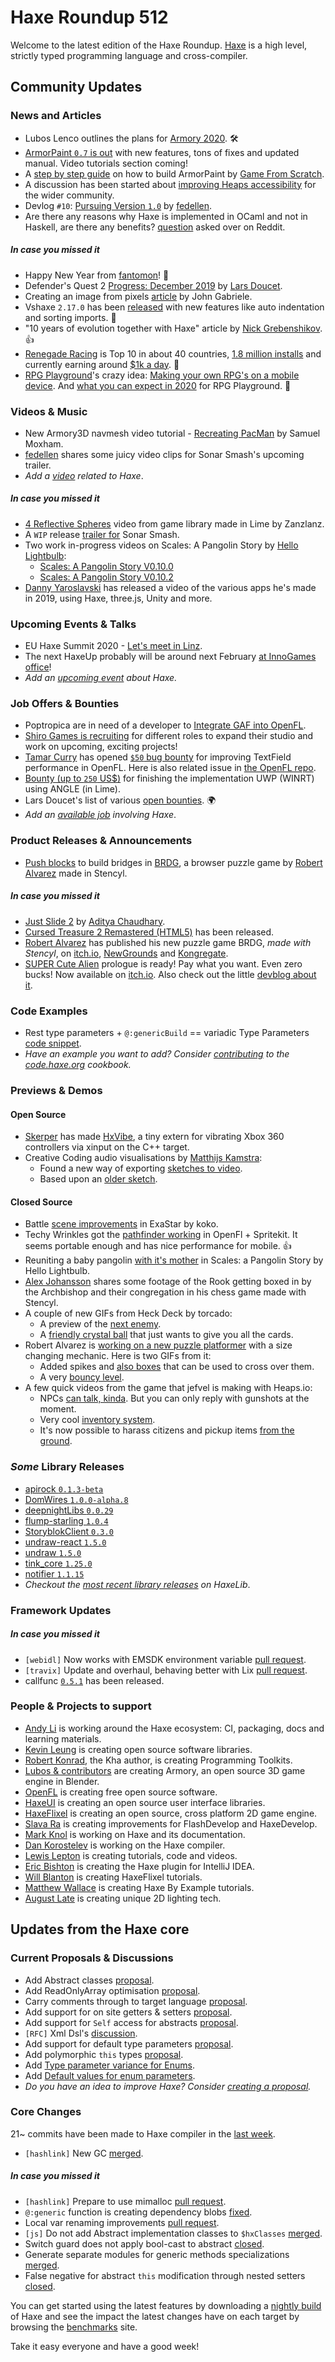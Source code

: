 [_template]: ../templates/roundup.html
[date]: / "2020-01-16 10:04:00"
[modified]: / "2020-01-16 10:44:00"
[published]: / "2020-01-16 12:00:00"
[description]: / "The latest news covering the Haxe community, featuring upcoming talks, the latest HaxeLib releases, game previews and lots more!"
[contributor]: https://twitter.com/teormech "Alexander Hohlov"

# Haxe Roundup 512

Welcome to the latest edition of the Haxe Roundup. [Haxe](http://haxe.org/?ref=haxe.io) is a high level, strictly typed programming language and cross-compiler.

## Community Updates

### News and Articles

- Lubos Lenco outlines the plans for [Armory 2020](https://github.com/armory3d/armory/issues/1545). 🛠
- [ArmorPaint `0.7` is out](https://twitter.com/luboslenco/status/1215291557223550978) with new features, tons of fixes and updated manual. Video tutorials section coming!
- A [step by step guide](https://www.gamefromscratch.com/post/2020/01/10/Building-ArmorPaint-From-Source.aspx) on how to build ArmorPaint by [Game From Scratch](https://twitter.com/gamefromscratch/status/1215704419859357696).
- A discussion has been started about [improving Heaps accessibility](https://github.com/HeapsIO/heaps/issues/745) for the wider community.
- Devlog `#10`: [Pursuing Version `1.0`](https://www.pixelpajamastudios.com/blog/devlog-10-pursuing-version-10) by [fedellen](https://twitter.com/fedellen/status/1216820612339044353).
- Are there any reasons why Haxe is implemented in OCaml and not in Haskell, are there any benefits? [question](https://www.reddit.com/r/haxe/comments/emdyd0/are_there_reasons_why_haxe_is_implemented_in/) asked over on Reddit.

##### _In case you missed it_

- Happy New Year from [fantomon](https://twitter.com/fantomongames/status/1212834650516787200)! :tada:
- Defender's Quest 2 [Progress: December 2019](https://www.fortressofdoors.com/defenders-quest-2-progress-december-2019/) by [Lars Doucet](https://twitter.com/larsiusprime/status/1208067790139281415).
- Creating an image from pixels [article](http://www.unexpected-vortices.com/blog/2020/create-graphics-image-from-pixels.html) by John Gabriele.
- Vshaxe `2.17.0` has been [released](https://community.haxe.org/t/vshaxe-2-17-0-released-auto-indentation-sort-imports/2195/1) with new features like auto indentation and sorting imports. :star2:
- "10 years of evolution together with Haxe" article by [Nick Grebenshikov](https://twitter.com/grebenshikov_n/status/1210473277501693952). :+1:
- [Renegade Racing](http://www.notdoppler.com/renegaderacing/) is Top 10 in about 40 countries, [1.8 million installs](https://gitter.im/haxenme/nme?at=5dd7dc4298606054895c0760) and currently earning around [$1k a day](https://gitter.im/haxenme/nme?at=5de780c432df1245cbdedbe8). :clap:
- [RPG Playground](https://twitter.com/RPGplayground/status/1211311951214723072)'s crazy idea: [Making your own RPG's on a mobile device](https://www.youtube.com/watch?v=YAjr4uFfb3c). And [what you can expect in 2020](https://twitter.com/RPGplayground/status/1212488732596674560) for RPG Playground. :star2:

### Videos & Music

- New Armory3D navmesh video tutorial - [Recreating PacMan](https://www.youtube.com/watch?v=TuKX3ap-JMs) by Samuel Moxham.
- [fedellen](https://twitter.com/fedellen/status/1216085419928047618) shares some juicy video clips for Sonar Smash's upcoming trailer.
- _Add a [video](https://github.com/skial/haxe.io/labels/video) related to Haxe_.

##### _In case you missed it_

- [4 Reflective Spheres](https://www.youtube.com/watch?v=8dp5CCMj1bo&feature=youtu.be) video from game library made in Lime by Zanzlanz.
- A `WIP` release [trailer for](https://twitter.com/_abonbon/status/1214713698054475786) Sonar Smash.
- Two work in-progress videos on Scales: A Pangolin Story by [Hello Lightbulb](https://twitter.com/hello_lightbulb):
    * [Scales: A Pangolin Story V0.10.0](https://www.youtube.com/watch?v=oF3PYaEIcx8&feature=emb_logo)
    * [Scales: A Pangolin Story V0.10.2](https://www.youtube.com/watch?v=oGFSeB0n-Is&feature=youtu.be)
- [Danny Yaroslavski](https://twitter.com/dannyaroslavski/status/1213200115025895424) has released a video of the various apps he's made in 2019, using Haxe, three.js, Unity and more.

### Upcoming Events & Talks

- EU Haxe Summit 2020 - [Let's meet in Linz](https://community.haxe.org/t/eu-haxe-summit-2020-lets-meet-in-linz/2114).
- The next HaxeUp probably will be around next February [at InnoGames office](https://twitter.com/Fiene_P/status/1189566067162648577)!
- _Add an [upcoming event](https://github.com/skial/haxe.io/labels/events) about Haxe._

### Job Offers & Bounties

- Poptropica are in need of a developer to [Integrate GAF into OpenFL](https://community.openfl.org/t/need-developer-to-integrate-gaf-into-openfl/12043).
- [Shiro Games is recruiting](https://twitter.com/ncannasse/status/1166704326485651457) for different roles to expand their studio and work on upcoming, exciting projects!
- [Tamar Curry](https://twitter.com/tamarcurry/status/1157369507691675648) has opened [`$50` bug bounty](https://github.com/streiffus/OpenFLTextPerformance) for improving TextField performance in OpenFL. Here is also related issue in [the OpenFL repo](https://github.com/openfl/openfl/issues/2229).
- [Bounty (up to `250` US$)](https://community.openfl.org/t/bounty-up-to-250-us-for-finishing-the-implementation-uwp-winrt-using-angle-in-lime/11805) for finishing the implementation UWP (WINRT) using ANGLE (in Lime).
- Lars Doucet's list of various [open bounties](https://github.com/larsiusprime/larsBounties/issues). :earth_africa:
- _Add an [available job](https://github.com/skial/haxe.io/labels/jobs) involving Haxe_.

### Product Releases & Announcements

- [Push blocks](https://twitter.com/Stencyl/status/1217446340935983106) to build bridges in [BRDG](https://rob1221.itch.io/brdg), a browser puzzle game by [Robert Alvarez](https://twitter.com/Rob1221dev/) made in Stencyl.

##### _In case you missed it_

- [Just Slide 2](https://adityachaudhary.itch.io/just-slide-2) by [Aditya Chaudhary](https://twitter.com/AdityaGameDev/status/1214951019366371328).
- [Cursed Treasure 2 Remastered (HTML5)](https://iriysoft.com/cursed-treasure-2-remastered-html5/) has been released.
- [Robert Alvarez](https://twitter.com/Rob1221dev) has published his new puzzle game BRDG, _made with Stencyl_, on [itch.io](https://rob1221.itch.io/brdg), [NewGrounds](https://www.newgrounds.com/portal/view/745356) and [Kongregate](https://www.kongregate.com/games/Rob1221/brdg).
- [SUPER Cute Alien](https://twitter.com/SUPERCuteAlien/status/1207792326602608642) prologue is ready! Pay what you want. Even zero bucks! Now available on [itch.io](https://setentia-studios.itch.io/super-cute-alien). Also check out the little [devblog about it](https://setentia-studios.itch.io/super-cute-alien/devlog/115233/prologue-beta-is-ready).

### Code Examples

- Rest type parameters + `@:genericBuild` == variadic Type Parameters [code snippet](https://community.haxe.org/t/variadic-type-parameters/2194/2).
- _Have an example you want to add? Consider [contributing](https://github.com/HaxeFoundation/code-cookbook#contributing-articles) to the [code.haxe.org](https://code.haxe.org/) cookbook._

### Previews & Demos

#### Open Source

- [Skerper](https://twitter.com/SkerpySkerp/status/1217077092468301825) has made [HxVibe](https://github.com/Skerper/HxVibe), a tiny extern for vibrating Xbox 360 controllers via xinput on the C++ target.
- Creative Coding audio visualisations by [Matthijs Kamstra](https://twitter.com/MatthijsKamstra/):
    * Found a new way of exporting [sketches to video](https://www.instagram.com/p/B7Oaz04n2r0/?utm_source=ig_web_button_share_sheet).
    * Based upon an [older sketch](https://www.instagram.com/p/B7W0RBYns9l/).

#### Closed Source

- Battle [scene improvements](https://twitter.com/kokoscript/status/1215386553960337422) in ExaStar by koko.
- Techy Wrinkles got the [pathfinder working](https://twitter.com/techywrinkles/status/1215959466430156800) in OpenFl + Spritekit. It seems portable enough and has nice performance for mobile. :+1:
- Reuniting a baby pangolin [with it's mother](https://twitter.com/hello_lightbulb/status/1216345602688241677) in Scales: a Pangolin Story by Hello Lightbulb.
- [Alex Johansson](https://twitter.com/alexvscoding/status/1217050631514533888) shares some footage of the Rook getting boxed in by the Archbishop and their congregation in his chess game made with Stencyl.
- A couple of new GIFs from Heck Deck by torcado:
    * A preview of the [next enemy](https://twitter.com/torcado/status/1216143529061208064).
    * A [friendly crystal ball](https://twitter.com/torcado/status/1217587223274479616) that just wants to give you all the cards.
- Robert Alvarez is [working on a new puzzle platformer](https://twitter.com/Rob1221dev/status/1216370163899125764) with a size changing mechanic. Here is two GIFs from it:
    * Added spikes and [also boxes](https://twitter.com/Rob1221dev/status/1217138307500519425) that can be used to cross over them.
    * A very [bouncy level](https://twitter.com/Rob1221dev/status/1217457599714643968).
- A few quick videos from the game that jefvel is making with Heaps.io:
    * NPCs [can talk, kinda](https://twitter.com/jefvel/status/1215072978146332672). But you can only reply with gunshots at the moment.
    * Very cool [inventory system](https://twitter.com/jefvel/status/1216478498723897344).
    * It's now possible to harass citizens and pickup items [from the ground](https://twitter.com/jefvel/status/1217241012076187649).

### _Some_ Library Releases

- [apirock `0.1.3-beta`](https://lib.haxe.org/p/apirock)
- [DomWires `1.0.0-alpha.8`](https://lib.haxe.org/p/DomWires)
- [deepnightLibs `0.0.29`](https://lib.haxe.org/p/deepnightLibs)
- [flump-starling `1.0.4`](https://lib.haxe.org/p/flump-starling)
- [StoryblokClient `0.3.0`](https://lib.haxe.org/p/StoryblokClient)
- [undraw-react `1.5.0`](https://lib.haxe.org/p/undraw-react)
- [undraw `1.5.0`](https://lib.haxe.org/p/undraw)
- [tink_core `1.25.0`](https://lib.haxe.org/p/tink_core)
- [notifier `1.1.15`](https://lib.haxe.org/p/notifier)
- _Checkout the [most recent library releases](https://lib.haxe.org/recent/) on HaxeLib_.

### Framework Updates

##### _In case you missed it_

- `[webidl]` Now works with EMSDK environment variable [pull request](https://github.com/ncannasse/webidl/pull/20).
- `[travix]` Update and overhaul, behaving better with Lix [pull request](https://github.com/back2dos/travix/pull/119).
- callfunc [`0.5.1`](https://github.com/chfoo/callfunc/releases/tag/v0.5.1) has been released.

### People & Projects to support

- [Andy Li](https://github.com/users/andyli/sponsorship) is working around the Haxe ecosystem: CI, packaging, docs and learning materials.
- [Kevin Leung](https://www.patreon.com/kevinresol) is creating open source software libraries.
- [Robert Konrad](https://www.patreon.com/RobDangerous), the Kha author, is creating Programming Toolkits.
- [Lubos & contributors](https://armory3d.org/fund) are creating Armory, an open source 3D game engine in Blender.
- [OpenFL](https://www.patreon.com/openfl) is creating free open source software.
- [HaxeUI](https://www.patreon.com/haxeui) is creating an open source user interface libraries.
- [HaxeFlixel](https://www.patreon.com/haxeflixel) is creating an open source, cross platform 2D game engine.
- [Slava Ra](https://www.patreon.com/slavara) is creating improvements for FlashDevelop and HaxeDevelop.
- [Mark Knol](https://www.patreon.com/markknol) is working on Haxe and its documentation.
- [Dan Korostelev](https://www.patreon.com/nadako) is working on the Haxe compiler.
- [Lewis Lepton](https://www.patreon.com/lewislepton) is creating tutorials, code and videos.
- [Eric Bishton](https://www.patreon.com/EricBishton) is creating the Haxe plugin for IntelliJ IDEA.
- [Will Blanton](https://www.patreon.com/x01010111) is creating HaxeFlixel tutorials.
- [Matthew Wallace](https://www.patreon.com/haxeexamples) is creating Haxe By Example tutorials.
- [August Late](https://www.patreon.com/augustlate) is creating unique 2D lighting tech.

## Updates from the Haxe core

### Current Proposals & Discussions

- Add Abstract classes [proposal](https://github.com/HaxeFoundation/haxe-evolution/pull/69).
- Add ReadOnlyArray optimisation [proposal](https://github.com/HaxeFoundation/haxe-evolution/pull/68).
- Carry comments through to target language [proposal](https://github.com/HaxeFoundation/haxe-evolution/pull/65).
- Add support for on site getters & setters [proposal](https://github.com/HaxeFoundation/haxe-evolution/pull/63).
- Add support for `Self` access for abstracts [proposal](https://github.com/HaxeFoundation/haxe-evolution/pull/62).
- `[RFC]` Xml Dsl's [discussion](https://github.com/HaxeFoundation/haxe-evolution/issues/60).
- Add support for default type parameters [proposal](https://github.com/HaxeFoundation/haxe-evolution/pull/50).
- Add polymorphic `this` types [proposal](https://github.com/HaxeFoundation/haxe-evolution/pull/36).
- Add [Type parameter variance for Enums](https://github.com/HaxeFoundation/haxe-evolution/pull/28).
- Add [Default values for enum parameters](https://github.com/HaxeFoundation/haxe-evolution/issues/27).
- _Do you have an idea to improve Haxe? Consider [creating a proposal]._

### Core Changes

21~ commits have been made to Haxe compiler in the [last week].

- `[hashlink]` New GC [merged](https://github.com/HaxeFoundation/hashlink/pull/343).

##### _In case you missed it_

- `[hashlink]` Prepare to use mimalloc [pull request](https://github.com/HaxeFoundation/hashlink/pull/342).
- `@:generic` function is creating dependency blobs [fixed](https://github.com/HaxeFoundation/haxe/issues/9046).
- Local var renaming improvements [pull request](https://github.com/HaxeFoundation/haxe/pull/9045).
- `[js]` Do not add Abstract implementation classes to `$hxClasses` [merged](https://github.com/HaxeFoundation/haxe/pull/9050).
- Switch guard does not apply bool-cast to abstract [closed](https://github.com/HaxeFoundation/haxe/issues/9057).
- Generate separate modules for generic methods specializations [merged](https://github.com/HaxeFoundation/haxe/pull/9051).
- False negative for abstract `this` modification through nested setters [closed](https://github.com/HaxeFoundation/haxe/issues/9067).

You can get started using the latest features by downloading a [nightly build] of Haxe and see the impact the latest changes have on each target by browsing the [benchmarks] site.

Take it easy everyone and have a good week!

[benchmarks]: https://benchs.haxe.org/
[nightly build]: http://build.haxe.org
[creating a proposal]: https://github.com/HaxeFoundation/haxe-evolution
[last week]: https://github.com/issues?utf8=%E2%9C%93&q=closed%3A2020-01-09..2020-01-16+org%3Ahaxefoundation+is%3Aclosed+
